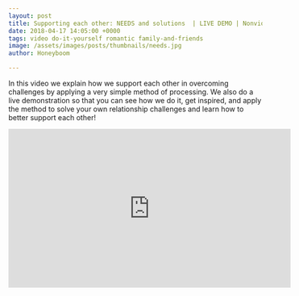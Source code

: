```yaml
---
layout: post
title: Supporting each other: NEEDS and solutions  | LIVE DEMO | Nonviolent Communication
date: 2018-04-17 14:05:00 +0000
tags: video do-it-yourself romantic family-and-friends
image: /assets/images/posts/thumbnails/needs.jpg
author: Honeyboom

---
```

In this video we explain how we support each other in overcoming challenges by applying a very simple method of processing. We also do a live demonstration so that you can see how we do it, get inspired, and apply the method to solve your own relationship challenges and learn how to better support each other!

<div class="video-container"><iframe width="560" height="315" src="https://www.youtube.com/embed/yAnkIZ8RhFY" frameborder="0" allow="autoplay; encrypted-media" allowfullscreen></iframe></div>
